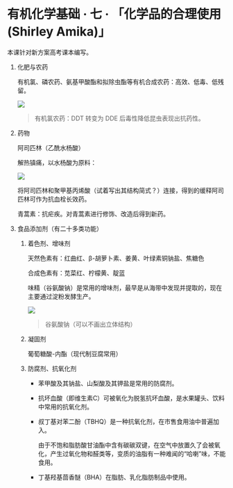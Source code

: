 # 有机化学基础 · 七 · 「化学品的合理使用(Shirley Amika)」
本课针对新方案高考课本编写。

1. 化肥与农药

    有机氯、磷农药、氨基甲酸酯和拟除虫酯等有机合成农药：高效、低毒、低残留。

    <img src="https://pic2.zhimg.com/80/v2-acb4542e44b7d7cad2176386a0746539_720w.webp" />

    > 有机氯农药：DDT 转变为 DDE 后毒性降低昆虫表现出抗药性。

2. 药物

    阿司匹林（乙酰水杨酸）

    解热镇痛，以水杨酸为原料：

    <img src="https://pic3.zhimg.com/80/v2-9559d62113e565286b9137e5064f366a_720w.webp" />

    将阿司匹林和聚甲基丙烯酸（试着写出其结构简式？）连接，得到的缓释阿司匹林可作为抗血栓长效药。

    青蒿素：抗疟疾。对青蒿素进行修饰、改造后得到新药。

3. 食品添加剂（有二十多类功能）

    1. 着色剂、增味剂

        天然色素有：红曲红、β-胡萝卜素、姜黄、叶绿素铜钠盐、焦糖色

        合成色素有：苋菜红、柠檬黄、靛蓝

        味精（谷氨酸钠）是常用的增味剂，最早是从海带中发现并提取的，现在主要通过淀粉发酵生产。

        <img src="https://pic3.zhimg.com/80/v2-c029e03e626992e6aee03e9b2a6e8b2e_720w.webp" />

        > 谷氨酸钠（可以不画出立体结构）

    2. 凝固剂

        葡萄糖酸-内酯（现代制豆腐常用）

    3. 防腐剂、抗氧化剂

        - 苯甲酸及其钠盐、山梨酸及其钾盐是常用的防腐剂。

        - 抗坏血酸（即维生素C）可被氧化为脱氢抗坏血酸，是水果罐头、饮料中常用的抗氧化剂。

        - 叔丁基对苯二酚（TBHQ）是一种抗氧化剂，在市售食用油中普遍加入。

            由于不饱和脂肪酸甘油酯中含有碳碳双键，在空气中放置久了会被氧化，产生过氧化物和醛类等，变质的油脂有一种难闻的“哈喇”味，不能食用。

        - 丁基羟基茴香醚（BHA）在脂肪、乳化脂肪制品中使用。